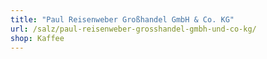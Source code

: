 ```yaml
---
title: "Paul Reisenweber Großhandel GmbH & Co. KG"
url: /salz/paul-reisenweber-grosshandel-gmbh-und-co-kg/
shop: Kaffee
---
```

